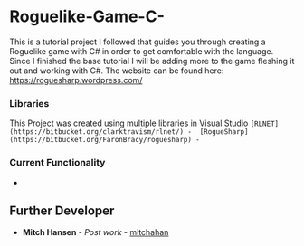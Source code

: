 # Roguelike-Game-C-
  This is a tutorial project I followed that guides you through creating a Roguelike game with C# in order to get comfortable with the language. Since I finished the base tutorial I will be adding more to the game fleshing it out and working with C#. The website can be found here: https://roguesharp.wordpress.com/
    
### Libraries
  This Project was created using multiple libraries in Visual Studio
      ```
      [RLNET](https://bitbucket.org/clarktravism/rlnet/) - 
      [RogueSharp](https://bitbucket.org/FaronBracy/roguesharp) - 
      ```
### Current Functionality
   *
## Further Developer
   * **Mitch Hansen** - *Post work* - [mitchahan](https://github.com/mitchahan)

